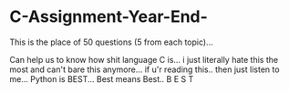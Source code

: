 # C-Assignment-Year-End-
This is the place of 50 questions (5 from each topic)...

Can help us to know how shit language C is... i just literally hate this the most and can't bare this anymore... if u'r reading this.. then just listen to me... Python is BEST... Best means Best.. B E S T
